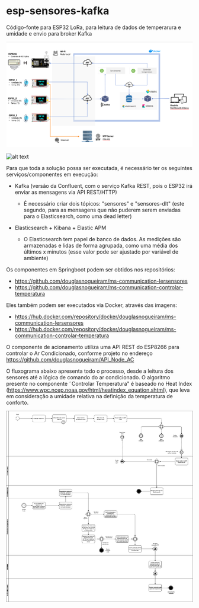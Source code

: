 # esp-sensores-kafka
Código-fonte para ESP32 LoRa, para leitura de dados de temperarura e umidade e envio para broker Kafka

![alt text](https://github.com/douglasnogueiram/esp-sensores-kafka/blob/main/Arquitetura%20controle%20temperatura.png)


![alt text](https://github.com/douglasnogueiram/esp-sensores-kafka/blob/main/Execucao.gif)

Para que toda a solução possa ser executada, é necessário ter os seguintes serviços/componentes em execução:

- Kafka (versão da Confluent, com o serviço Kafka REST, pois o ESP32 irá enviar as mensagens via API REST/HTTP)
  * É necessário criar dois tópicos: "sensores" e "sensores-dlt" (este segundo, para as mensagens que não puderem serem enviadas para o Elasticsearch, como uma dead letter)

- Elasticsearch + Kibana + Elastic APM
  * O Elasticsearch tem papel de banco de dados. As medições são armazenadas e lidas de forma agrupada, como uma média dos últimos x minutos (esse valor pode ser ajustado por variável de ambiente)


Os componentes em Springboot podem ser obtidos nos repositórios:

- https://github.com/douglasnogueiram/ms-communication-lersensores
- https://github.com/douglasnogueiram/ms-communication-controlar-temperatura

Eles também podem ser executados via Docker, através das imagens:

- https://hub.docker.com/repository/docker/douglasnogueiram/ms-communication-lersensores
- https://hub.docker.com/repository/docker/douglasnogueiram/ms-communication-controlar-temperatura


O componente de acionamento utiliza uma API REST do ESP8266 para controlar o Ar Condicionado, conforme projeto no endereço https://github.com/douglasnogueiram/API_Node_AC

O fluxograma abaixo apresenta todo o processo, desde a leitura dos sensores até a lógica de comando do ar condicionado. O algoritmo presente no componente ˜Controlar Temperatura" é baseado no Heat Index (https://www.wpc.ncep.noaa.gov/html/heatindex_equation.shtml), que leva em consideração a umidade relativa na definição da temperatura de conforto.

![alt text](https://github.com/douglasnogueiram/esp-sensores-kafka/blob/main/Fluxo%20de%20controle.png)
